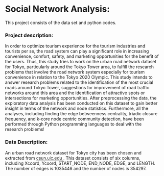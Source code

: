 

# Social Network Analysis: 
This project consists of the data set and python codes.
### Project description: 
<p>

In order to optimize tourism experience for the tourism industries and tourists per se, the road system can play a significant role in increasing convenience, comfort, safety, and marketing opportunities for the benefit of the users. Thus, this study tries to work on the urban road network dataset for Tokyo, particularly around the Tokyo Tower area, to fulfill the research problems that involve the road network system especially for tourism convenience in relation to the Tokyo 2020 Olympic. This study intends to answer research problems related to the identification of the most crucial roads around Tokyo Tower, suggestions for improvement of road traffic networks around this area and the identification of attractive spots or intersections for marketing opportunities. After preprocessing the data, the exploratory data analysis has been conducted on this dataset to gain better insight in terms of the network and node statistics. Furthermore, all the analyses, including finding the edge betweenness centrality, triadic closure frequency, and k-core node centric community detection, have been performed through Python programming languages to deal with the research problems!


</p>

### Data Description:

<P>
An urban road network dataset for Tokyo city has been chosen and extracted from <a href="https://csun.uic.edu/datasets.html"> csun.uic.edu </a>. This dataset consists of six columns, including Xcoord, Ycoord, START_NODE, END_NODE, EDGE, and LENGTH. The number of edges is 1035446 and the number of nodes is 354297.
</p>





